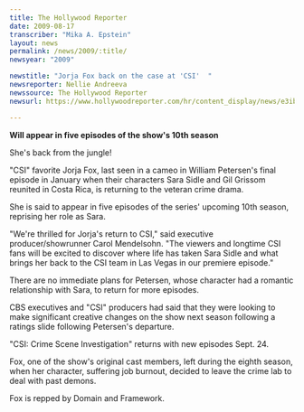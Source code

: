 ```yaml
---
title: The Hollywood Reporter
date: 2009-08-17
transcriber: "Mika A. Epstein"
layout: news
permalink: /news/2009/:title/
newsyear: "2009"

newstitle: "Jorja Fox back on the case at 'CSI'  "
newsreporter: Nellie Andreeva
newssource: The Hollywood Reporter
newsurl: https://www.hollywoodreporter.com/hr/content_display/news/e3ibdf529f18374f6c927c299508c098b12

---
```


**Will appear in five episodes of the show's 10th season**

She's back from the jungle!

"CSI" favorite Jorja Fox, last seen in a cameo in William Petersen's final episode in January when their characters Sara Sidle and Gil Grissom reunited in Costa Rica, is returning to the veteran crime drama.

She is said to appear in five episodes of the series' upcoming 10th season, reprising her role as Sara.

"We're thrilled for Jorja's return to CSI," said executive producer/showrunner Carol Mendelsohn. "The viewers and longtime CSI fans will be excited to discover where life has taken Sara Sidle and what brings her back to the CSI team in Las Vegas in our premiere episode."

There are no immediate plans for Petersen, whose character had a romantic relationship with Sara, to return for more episodes.

CBS executives and "CSI" producers had said that they were looking to make significant creative changes on the show next season following a ratings slide following Petersen's departure.

"CSI: Crime Scene Investigation" returns with new episodes Sept. 24.

Fox, one of the show's original cast members, left during the eighth season, when her character, suffering job burnout, decided to leave the crime lab to deal with past demons.

Fox is repped by Domain and Framework.
